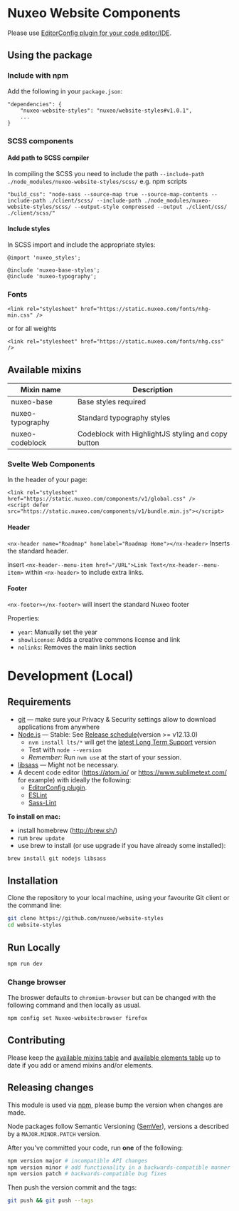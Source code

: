 # Nuxeo Website Components

Please use [EditorConfig plugin for your code editor/IDE](http://editorconfig.org/#download).

## Using the package

### Include with npm

Add the following in your `package.json`:

```
"dependencies": {
    "nuxeo-website-styles": "nuxeo/website-styles#v1.0.1",
    ...
}
```

### SCSS components

#### Add path to SCSS compiler

In compiling the SCSS you need to include the path `--include-path ./node_modules/nuxeo-website-styles/scss/`
e.g. npm scripts

```
"build_css": "node-sass --source-map true --source-map-contents --include-path ./client/scss/ --include-path ./node_modules/nuxeo-website-styles/scss/ --output-style compressed --output ./client/css/ ./client/scss/"
```

#### Include styles

In SCSS import and include the appropriate styles:

```
@import 'nuxeo_styles';

@include 'nuxeo-base-styles';
@include 'nuxeo-typography';
```

### Fonts

```
<link rel="stylesheet" href="https://static.nuxeo.com/fonts/nhg-min.css" />
```

or for all weights

```
<link rel="stylesheet" href="https://static.nuxeo.com/fonts/nhg.css" />
```

## Available mixins

| Mixin name       | Description                                        |
| ---------------- | -------------------------------------------------- |
| nuxeo-base       | Base styles required                               |
| nuxeo-typography | Standard typography styles                         |
| nuxeo-codeblock  | Codeblock with HighlightJS styling and copy button |

### Svelte Web Components

In the header of your page:

```
<link rel="stylesheet" href="https://static.nuxeo.com/components/v1/global.css" />
<script defer src="https://static.nuxeo.com/components/v1/bundle.min.js"></script>
```

#### Header

`<nx-header name="Roadmap" homelabel="Roadmap Home"></nx-header>` Inserts the standard header.

insert `<nx-header--menu-item href="/URL">Link Text</nx-header--menu-item>` within `<nx-header>` to include extra links.

#### Footer

`<nx-footer></nx-footer>` will insert the standard Nuxeo footer

Properties:

- `year`: Manually set the year
- `showlicense`: Adds a creative commons license and link
- `nolinks`: Removes the main links section

# Development (Local)

## Requirements

- [git](https://git-scm.com/) &mdash; make sure your Privacy & Security settings allow to download applications from anywhere
- [Node.js](https://github.com/creationix/nvm#install-script) &mdash; Stable: See [Release schedule](https://github.com/nodejs/LTS#lts_schedule)(version >= v12.13.0)
  - `nvm install lts/*` will get the [latest Long Term Support](https://github.com/nodejs/LTS#lts-schedule1) version
  - Test with `node --version`
  - _Remember:_ Run `nvm use` at the start of your session.
- [libsass](http://sass-lang.com/libsass) &mdash; Might not be necessary.
- A decent code editor (https://atom.io/ or https://www.sublimetext.com/ for example) with ideally the following:
  - [EditorConfig plugin](http://editorconfig.org/#download).
  - [ESLint](https://atom.io/packages/linter-eslint)
  - [Sass-Lint](https://atom.io/packages/linter-sass-lint)

**To install on mac:**

- install homebrew (http://brew.sh/)
- run `brew update`
- use brew to install (or use upgrade if you have already some installed):

```bash
brew install git nodejs libsass
```

## Installation

Clone the repository to your local machine, using your favourite Git client or the command line:

```bash
git clone https://github.com/nuxeo/website-styles
cd website-styles
```

## Run Locally

```bash
npm run dev
```

### Change browser

The broswer defaults to `chromium-browser` but can be changed with the following command and then locally as usual.

```bash
npm config set Nuxeo-website:browser firefox
```

## Contributing

Please keep the [available mixins table](#available-mixins) and [available elements table](#available-elements) up to date if you add or amend mixins and/or elements.

## Releasing changes

This module is used via [npm](https://www.npmjs.com/), please bump the version when changes are made.

Node packages follow Semantic Versioning ([SemVer](http://semver.org/)), versions a described by a `MAJOR.MINOR.PATCH` version.

After you've committed your code, run **one** of the following:

```bash
npm version major # incompatible API changes
npm version minor # add functionality in a backwards-compatible manner
npm version patch # backwards-compatible bug fixes
```

Then push the version commit and the tags:

```bash
git push && git push --tags
```
